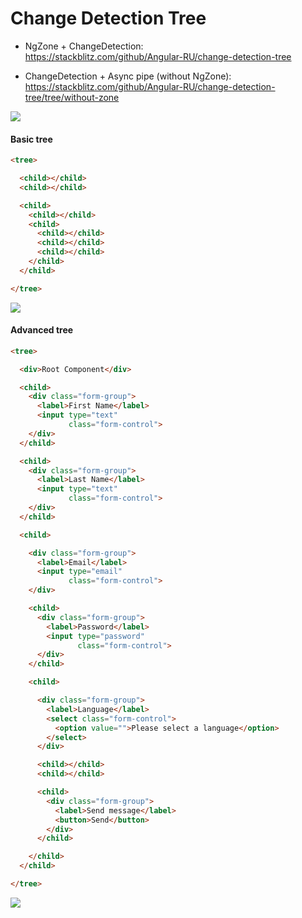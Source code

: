 # Change Detection Tree

- NgZone + ChangeDetection: <br>
https://stackblitz.com/github/Angular-RU/change-detection-tree

- ChangeDetection + Async pipe (without NgZone): <br>
https://stackblitz.com/github/Angular-RU/change-detection-tree/tree/without-zone


![](https://habrastorage.org/webt/p-/zg/tq/p-zgtqwfsrof8smuhaddjr217hu.gif)

#### Basic tree

```html
<tree>

  <child></child>
  <child></child>

  <child>
    <child></child>
    <child>
      <child></child>
      <child></child>
      <child></child>
    </child>
  </child>

</tree>
```

![](https://habrastorage.org/webt/dl/a2/iu/dla2ius47ynsh4xwu4a3mmu8_rw.png)

#### Advanced tree

```html
<tree>

  <div>Root Component</div>

  <child>
    <div class="form-group">
      <label>First Name</label>
      <input type="text"
             class="form-control">
    </div>
  </child>

  <child>
    <div class="form-group">
      <label>Last Name</label>
      <input type="text"
             class="form-control">
    </div>
  </child>

  <child>

    <div class="form-group">
      <label>Email</label>
      <input type="email"
             class="form-control">
    </div>

    <child>
      <div class="form-group">
        <label>Password</label>
        <input type="password"
               class="form-control">
      </div>
    </child>

    <child>

      <div class="form-group">
        <label>Language</label>
        <select class="form-control">
          <option value="">Please select a language</option>
        </select>
      </div>

      <child></child>
      <child></child>

      <child>
        <div class="form-group">
          <label>Send message</label>
          <button>Send</button>
        </div>
      </child>

    </child>
  </child>

</tree>

```

![](https://habrastorage.org/webt/zg/om/oj/zgomoj29m-xofxwh6uegshsamzk.png)
